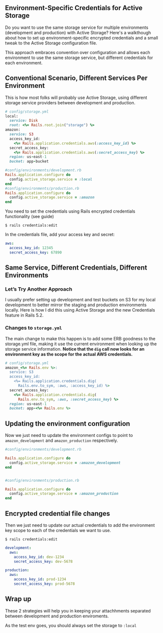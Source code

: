 ## Environment-Specific Credentials for Active Storage

Do you want to use the same storage service for multiple environments (development and production) with Active Storage? Here's a walkthough about how to set up environment-specific encrypted credentials and a small tweak to the Active Storage configuration file.

This approach embraces convention over configuration and allows each environment to use the same storage service, but different credentials for each environment.


## Conventional Scenario, Different Services Per Environment
This is how most folks will probably use Active Storage, using different storage service providers between development and production.

```ruby
# config/storage.yml
local:
  service: Disk
  root: <%= Rails.root.join("storage") %>
amazon:
  service: S3
  access_key_id:
    <%= Rails.application.credentials.aws(:access_key_id) %>
  secret_access_key:
    <%= Rails.application.credentials.aws(:secret_access_key) %>
  region: us-east-1
  bucket: app-bucket

```

```ruby
#config/environments/development.rb
Rails.application.configure do
  config.active_storage.service = :local
end
#config/environments/production.rb
Rails.application.configure do
  config.active_storage.service = :amazon
end
```

You need to set the credentials using Rails encrypted credentials functionality (see guide) 

```
$ rails credentials:edit 
```

In the credentials file, add your access key and secret:
```yaml
aws:
  access_key_id: 12345
  secret_access_key: 67890
```



## Same Service, Different Credentials, Different Environments

### Let’s Try Another Approach
I usually prefer setting up development and test buckets on S3 for my local development to better mirror the staging and production environments locally. Here is how I did this using Active Storage and the new Credentials feature in Rails 5.2.

### Changes to `storage.yml`
The main change to make this happen is to add some ERB goodness to the storage.yml file, making it use the current environment when looking up the storage service information. **Notice that the `dig` call now looks for an environment key as the scope for the actual AWS credentials.**

```ruby
# config/storage.yml
amazon_<%= Rails.env %>:
  service: S3
  access_key_id:
    <%= Rails.application.credentials.dig(
      Rails.env.to_sym, :aws, :access_key_id) %>
  secret_access_key:
    <%= Rails.application.credentials.dig(
      Rails.env.to_sym, :aws, :secret_access_key) %>
  region: us-east-1
  bucket: app-<%= Rails.env %>
```

## Updating the environment configuration
Now we just need to update the environment configs to point to `amazon_development` and `amazon_production` respectively.

```ruby
#config/environments/development.rb

Rails.application.configure do
  config.active_storage.service = :amazon_development
end


#config/environments/production.rb

Rails.application.configure do
  config.active_storage.service = :amazon_production
end
```


## Encrypted credential file changes
Then we just need to update our actual credentials to add the environment key scope to each of the credentials we want to use.

```
$ rails credentials:edit
```

```yml
development:
  aws:
    access_key_id: dev-1234
    secret_access_key: dev-5678

production:
  aws:
    access_key_id: prod-1234
    secret_access_key: prod-5678
```

## Wrap up
These 2 strategies will help you in keeping your attachhments separated between development and production enviroments. 

As the test env goes, you should always set the storage to `:local` 
